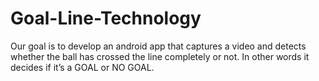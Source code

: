 # Goal-Line-Technology
Our goal is to develop an android app that captures a video and detects whether the ball has crossed the line completely or not. In other words it decides if it’s a GOAL or NO GOAL.
